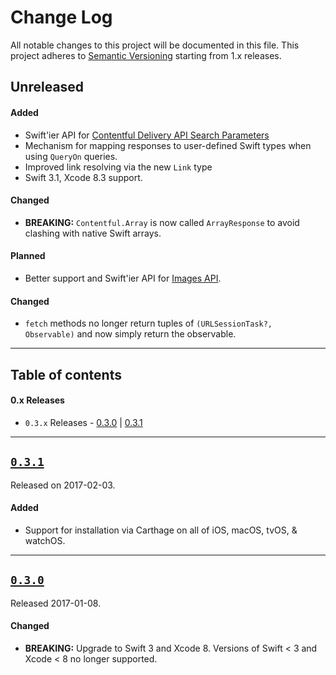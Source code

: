 # Change Log

All notable changes to this project will be documented in this file.
This project adheres to [Semantic Versioning](http://semver.org/) starting from 1.x releases.

## Unreleased

#### Added
- Swift'ier API for [Contentful Delivery API Search Parameters](https://www.contentful.com/developers/docs/references/content-delivery-api/#/reference/search-parameters)
- Mechanism for mapping responses to user-defined Swift types when using `QueryOn` queries.
- Improved link resolving via the new `Link` type
- Swift 3.1, Xcode 8.3 support.

#### Changed
- **BREAKING:** `Contentful.Array` is now called `ArrayResponse` to avoid clashing with native Swift arrays.

#### Planned
- Better support and Swift'ier API for [Images API](https://www.contentful.com/developers/docs/references/images-api/).

#### Changed
- `fetch` methods no longer return tuples of `(URLSessionTask?, Observable)` and now simply return the observable.

---

## Table of contents

#### 0.x Releases
- `0.3.x` Releases - [0.3.0](#030) | [0.3.1](#031)

---

## [`0.3.1`](https://github.com/contentful/contentful.swift/releases/tag/0.3.1)
Released on 2017-02-03.

#### Added
- Support for installation via Carthage on all of iOS, macOS, tvOS, & watchOS.

---

## [`0.3.0`](https://github.com/contentful/contentful.swift/releases/tag/0.3.0)
Released 2017-01-08.

#### Changed
- **BREAKING:** Upgrade to Swift 3 and Xcode 8. Versions of Swift < 3 and Xcode < 8 no longer supported. 

